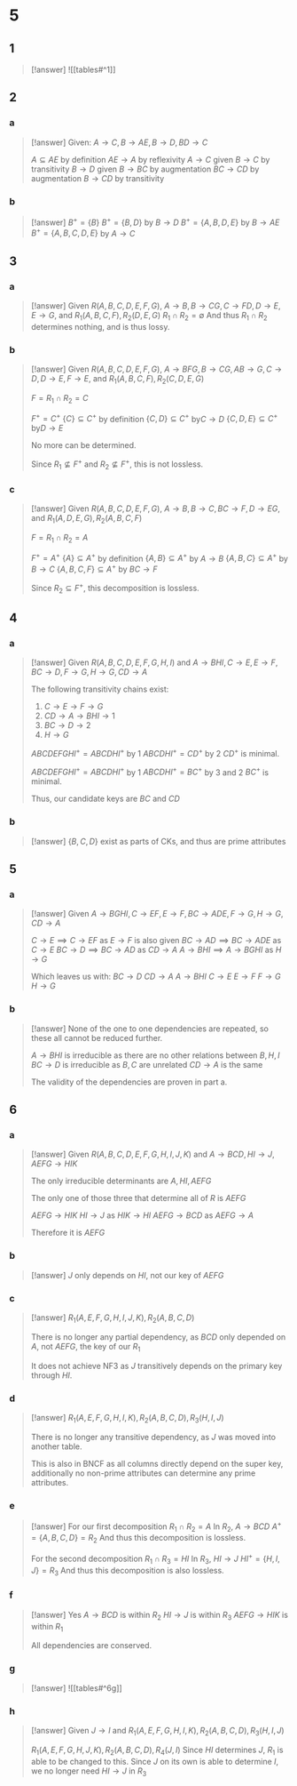 # 5

## 1

> [!answer]
> ![[tables#^1]]

## 2

### a

> [!answer]
> Given: $A\to C,B\to AE,B\to D,BD\to C$
> 
> $A\subseteq AE$ by definition
> $AE\to A$ by reflexivity
> $A\to C$ given
> $B\to C$ by transitivity
> $B\to D$ given
> $B\to BC$ by augmentation
> $BC\to CD$ by augmentation
> $B\to CD$ by transitivity

### b

> [!answer]
> $B^{+}=\{B\}$
> $B^{+}=\{B,D\}$ by $B\to D$
> $B^{+}=\{A,B,D,E\}$ by $B\to AE$
> $B^{+}=\{A,B,C,D,E\}$ by $A\to C$

## 3

### a

> [!answer]
> Given $R(A, B, C, D, E, F, G)$, $A\to B, B\to CG, C\to FD, D\to E, E\to G$, and $R_{1}(A, B, C, F), R_{2}(D, E, G)$
> $R_{1}\cap R_{2}=\emptyset$
> And thus $R_{1}\cap R_{2}$ determines nothing, and is thus lossy.

### b

> [!answer]
> Given $R(A, B, C, D, E, F, G)$, $A\to BFG, B\to CG, AB\to G, C\to D, D\to E, F\to E$, and $R_{1}(A, B, C, F), R_{2}(C, D, E, G)$
> 
> $F=R_{1}\cap R_{2}=C$
> 
> $F^{+}=C^{+}$
> $\{C\}\subseteq C^{+}$ by definition
> $\{C,D\}\subseteq C^{+}$ by$C\to D$
> $\{C,D,E\}\subseteq C^{+}$ by$D\to E$
> 
> No more can be determined.
> 
> Since $R_{1}\not\subseteq F^{+}$ and $R_{2}\not\subseteq F^{+}$, this is not lossless.

### c

> [!answer]
> Given $R(A, B, C, D, E, F, G)$, $A\to B, B\to C, BC\to F, D\to EG$, and $R_{1}(A, D, E, G), R_{2}(A, B, C, F)$
> 
> $F=R_{1}\cap R_{2}=A$
> 
> $F^{+}=A^{+}$
> $\{A\}\subseteq A^{+}$ by definition
> $\{A, B\}\subseteq A^{+}$ by $A\to B$
> $\{A, B, C\}\subseteq A^{+}$ by $B\to C$
> $\{A, B, C, F\}\subseteq A^{+}$ by $BC\to F$
> 
> Since $R_{2}\subseteq F^{+}$, this decomposition is lossless.

## 4

### a

> [!answer]
> Given $R(A, B, C, D, E, F, G, H, I)$ and $A\to BHI, C\to E, E\to F, BC\to D, F\to G, H\to G, CD\to A$
> 
> The following transitivity chains exist:
> 1. $C\to E\to F\to G$
> 2. $CD\to A\to BHI\to 1$
> 3. $BC\to D\to 2$
> 4. $H\to G$
> 
> $ABCDEFGHI^{+}=ABCDHI^{+}$ by 1
> $ABCDHI^{+}=CD^{+}$ by 2
> $CD^{+}$ is minimal.
> 
> $ABCDEFGHI^{+}=ABCDHI^{+}$ by 1
> $ABCDHI^{+}=BC^{+}$ by 3 and 2
> $BC^{+}$ is minimal.
> 
> Thus, our candidate keys are $BC$ and $CD$

### b

> [!answer]
> $\{B, C, D\}$ exist as parts of CKs, and thus are prime attributes

## 5

### a

> [!answer]
> Given $A\to BGHI, C\to EF, E\to F, BC\to ADE, F\to G, H\to G, CD\to A$
> 
> $C\to E\implies C\to EF$ as $E\to F$ is also given
> $BC\to AD\implies BC\to ADE$ as $C\to E$
> $BC\to D\implies BC\to AD$ as $CD\to A$
> $A\to BHI\implies A\to BGHI$ as $H\to G$
> 
> Which leaves us with:
> $BC\to D$
> $CD\to A$
> $A\to BHI$
> $C\to E$
> $E\to F$
> $F\to G$
> $H\to G$

### b

> [!answer]
> None of the one to one dependencies are repeated, so these all cannot be reduced further.
> 
> $A\to BHI$ is irreducible as there are no other relations between $B, H, I$
> $BC\to D$ is irreducible as $B, C$ are unrelated
> $CD\to A$ is the same
> 
> The validity of the dependencies are proven in part a.

## 6

### a

> [!answer]
> Given $R(A, B, C, D, E, F, G, H, I, J, K)$ and $A\to BCD, HI\to J, AEFG\to HIK$
> 
> The only irreducible determinants are $A, HI, AEFG$
> 
> The only one of those three that determine all of $R$ is $AEFG$
> 
> $AEFG\to HIK$
> $HI\to J$ as $HIK\to HI$
> $AEFG\to BCD$ as $AEFG\to A$
> 
> Therefore it is $AEFG$

### b

> [!answer]
> $J$ only depends on $HI$, not our key of $AEFG$

### c

> [!answer]
> $R_{1}(A, E, F, G, H, I, J, K),R_{2}(A, B, C, D)$
> 
> There is no longer any partial dependency, as $BCD$  only depended on $A$, not $AEFG$, the key of our $R_{1}$
> 
> It does not achieve NF3 as $J$ transitively depends on the primary key through $HI$.

### d

> [!answer]
> $R_{1}(A, E, F, G, H, I, K),R_{2}(A, B, C, D),R_{3}(H, I, J)$
> 
> There is no longer any transitive dependency, as $J$ was moved into another table.
> 
> This is also in BNCF as all columns directly depend on the super key, additionally no non-prime attributes can determine any prime attributes.

### e

> [!answer]
> For our first decomposition
> $R_{1}\cap R_{2}=A$
> In $R_{2}$, $A\to BCD$
> $A^{+}=\{A, B, C, D\}=R_{2}$
> And thus this decomposition is lossless.
> 
> For the second decomposition
> $R_{1}\cap R_{3}=HI$
> In $R_{3}$, $HI\to J$
> $HI^{+}=\{H, I, J\}=R_{3}$
> And thus this decomposition is also lossless.

### f

> [!answer]
> Yes
> $A\to BCD$ is within $R_{2}$
> $HI\to J$ is within $R_{3}$
> $AEFG\to HIK$ is within $R_{1}$
> 
> All dependencies are conserved.

### g

> [!answer]
> ![[tables#^6g]]

### h

 > [!answer]
 > Given $J\to I$ and $R_{1}(A, E, F, G, H, I, K),R_{2}(A, B, C, D),R_{3}(H, I, J)$
 > 
 > $R_{1}(A, E, F, G, H, J, K),R_{2}(A, B, C, D),R_{4}(J,I)$
 > Since $HI$ determines $J$, $R_{1}$ is able to be changed to this.
 > Since $J$ on its own is able to determine $I$, we no longer need $HI\to J$ in $R_{3}$
